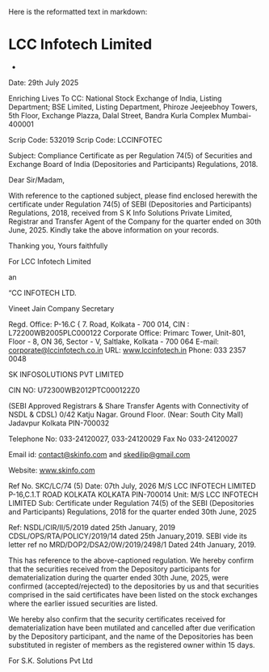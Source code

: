 Here is the reformatted text in markdown:

# LCC Infotech Limited
*
Date: 29th July 2025

Enriching Lives 
To CC: National Stock Exchange of India, Listing Department; BSE Limited, Listing Department,
Phiroze Jeejeebhoy Towers, 5th Floor, Exchange Plazza, Dalal Street, Bandra Kurla Complex
Mumbai- 400001

Scrip Code: 532019 Scrip Code: LCCINFOTEC

Subject: Compliance Certificate as per Regulation 74(5) of Securities and Exchange Board of India (Depositories and Participants) Regulations, 2018.

Dear Sir/Madam,

With reference to the captioned subject, please find enclosed herewith the certificate under Regulation 74(5) of SEBI (Depositories and Participants) Regulations, 2018, received from S K Info Solutions Private Limited, Registrar and Transfer Agent of the Company for the quarter ended on 30th June, 2025. Kindly take the above information on your records.

Thanking you,
Yours faithfully

For LCC Infotech Limited


an

“CC INFOTECH LTD.


Vineet Jain
Company Secretary

Regd. Office: P-16.C { 7. Road, Kolkata - 700 014, CIN : L72200WB2005PLC000122
Corporate Office: Primarc Tower, Unit-801, Floor - 8, ON 36, Sector - V, Saltlake, Kolkata - 700 064
E-mail: corporate@lccinfotech.co.in URL: www.lccinfotech.in Phone: 033 2357 0048


SK INFOSOLUTIONS PVT LIMITED

CIN NO: U72300WB2012PTC000122Z0

(SEBI Approved Registrars & Share Transfer Agents with Connectivity of NSDL & CDSL)
0/42 Katju Nagar. Ground Floor. (Near: South City Mall) Jadavpur Kolkata
PIN-700032


Telephone No: 033-24120027, 033-24120029 Fax No 033-24120027

Email id: contact@skinfo.com and skedilip@gmail.com

Website: www.skinfo.com


Ref No. SKC/LC/74 (5) Date: 07th July, 2026
M/S LCC INFOTECH LIMITED
P-16,C.1.T ROAD
KOLKATA
KOLKATA
PIN-700014
Unit: M/S LCC INFOTECH LIMITED
Sub: Certificate under Regulation 74(5) of the SEBI (Depositories and Participants) Regulations, 2018 for the quarter ended
30th June, 2025


Ref: NSDL/CIR/II/5/2019 dated 25th January, 2019
CDSL/OPS/RTA/POLICY/2019/14 dated 25th January,2019.
SEBI vide its letter ref no MRD/DOP2/DSA2/0W/2019/2498/1 Dated 24th January, 2019.


This has reference to the above-captioned regulation. We hereby confirm that the securities received
from the Depository participants for dematerialization during the quarter ended 30th June,
2025, were confirmed (accepted/rejected) to the depositories by us and that securities comprised in
the said certificates have been listed on the stock exchanges where the earlier issued securities are
listed.


We hereby also confirm that the security certificates received for dematerialization have been mutilated
and cancelled after due verification by the Depository participant, and the name of the Depositories has
been substituted in register of members as the registered owner within 15 days.

For S.K. Solutions Pvt Ltd